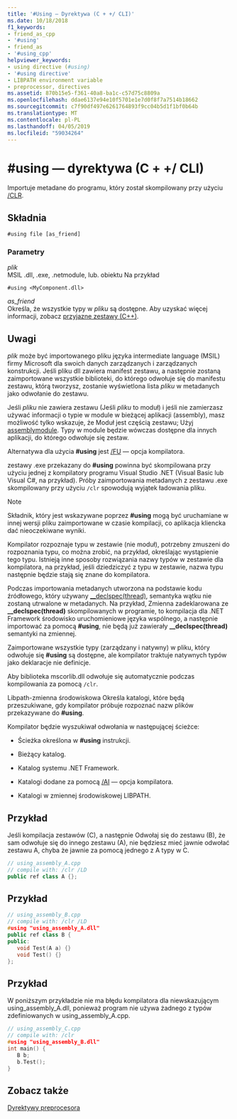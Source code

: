 ```yaml
---
title: '#Using — Dyrektywa (C + +/ CLI)'
ms.date: 10/18/2018
f1_keywords:
- friend_as_cpp
- '#using'
- friend_as
- '#using_cpp'
helpviewer_keywords:
- using directive (#using)
- '#using directive'
- LIBPATH environment variable
- preprocessor, directives
ms.assetid: 870b15e5-f361-40a8-ba1c-c57d75c8809a
ms.openlocfilehash: ddae6137e94e10f5701e1e7d0f8f7a7514b18662
ms.sourcegitcommit: c7f90df497e6261764893f9cc04b5d1f1bf0b64b
ms.translationtype: MT
ms.contentlocale: pl-PL
ms.lasthandoff: 04/05/2019
ms.locfileid: "59034264"
---
```

# <a name="using-directive-ccli"></a>#using — dyrektywa (C + +/ CLI)

Importuje metadane do programu, który został skompilowany przy użyciu [/CLR](../build/reference/clr-common-language-runtime-compilation.md).

## <a name="syntax"></a>Składnia

```
#using file [as_friend]
```

### <a name="parameters"></a>Parametry

*plik*<br/>
MSIL .dll, .exe, .netmodule, lub. obiektu Na przykład

`#using <MyComponent.dll>`

*as_friend*<br/>
Określa, że wszystkie typy w *pliku* są dostępne. Aby uzyskać więcej informacji, zobacz [przyjazne zestawy (C++)](../dotnet/friend-assemblies-cpp.md).

## <a name="remarks"></a>Uwagi

*plik* może być importowanego pliku języka intermediate language (MSIL) firmy Microsoft dla swoich danych zarządzanych i zarządzanych konstrukcji. Jeśli pliku dll zawiera manifest zestawu, a następnie zostaną zaimportowane wszystkie biblioteki, do którego odwołuje się do manifestu zestawu, którą tworzysz, zostanie wyświetlona lista *pliku* w metadanych jako odwołanie do zestawu.

Jeśli *pliku* nie zawiera zestawu (Jeśli *pliku* to moduł) i jeśli nie zamierzasz używać informacji o typie w module w bieżącej aplikacji (assembly), masz możliwość tylko wskazuje, że Moduł jest częścią zestawu; Użyj [assemblymodule](../build/reference/assemblymodule-add-a-msil-module-to-the-assembly.md). Typy w module będzie wówczas dostępne dla innych aplikacji, do którego odwołuje się zestaw.

Alternatywa dla użycia **#using** jest [/FU](../build/reference/fu-name-forced-hash-using-file.md) — opcja kompilatora.

zestawy .exe przekazany do **#using** powinna być skompilowana przy użyciu jednej z kompilatory programu Visual Studio .NET (Visual Basic lub Visual C#, na przykład).  Próby zaimportowania metadanych z zestawu .exe skompilowany przy użyciu `/clr` spowodują wyjątek ładowania pliku.

> [!NOTE]
> Składnik, który jest wskazywane poprzez **#using** mogą być uruchamiane w innej wersji pliku zaimportowane w czasie kompilacji, co aplikacja kliencka dać nieoczekiwane wyniki.

Kompilator rozpoznaje typu w zestawie (nie moduł), potrzebny zmuszeni do rozpoznania typu, co można zrobić, na przykład, określając wystąpienie tego typu. Istnieją inne sposoby rozwiązania nazwy typów w zestawie dla kompilatora, na przykład, jeśli dziedziczyć z typu w zestawie, nazwa typu następnie będzie stają się znane do kompilatora.

Podczas importowania metadanych utworzona na podstawie kodu źródłowego, który używany [__declspec(thread)](../cpp/thread.md), semantyka wątku nie zostaną utrwalone w metadanych. Na przykład, Zmienna zadeklarowana ze **__declspec(thread)** skompilowanych w programie, to kompilacja dla .NET Framework środowisko uruchomieniowe języka wspólnego, a następnie importować za pomocą **#using**, nie będą już zawierały **__declspec(thread)** semantyki na zmiennej.

Zaimportowane wszystkie typy (zarządzany i natywny) w pliku, który odwołuje się **#using** są dostępne, ale kompilator traktuje natywnych typów jako deklaracje nie definicje.

Aby biblioteka mscorlib.dll odwołuje się automatycznie podczas kompilowania za pomocą `/clr`.

Libpath-zmienna środowiskowa Określa katalogi, które będą przeszukiwane, gdy kompilator próbuje rozpoznać nazw plików przekazywane do **#using**.

Kompilator będzie wyszukiwał odwołania w następującej ścieżce:

- Ścieżka określona w **#using** instrukcji.

- Bieżący katalog.

- Katalog systemu .NET Framework.

- Katalogi dodane za pomocą [/AI](../build/reference/ai-specify-metadata-directories.md) — opcja kompilatora.

- Katalogi w zmiennej środowiskowej LIBPATH.

## <a name="example"></a>Przykład

Jeśli kompilacja zestawów (C), a następnie Odwołaj się do zestawu (B), że sam odwołuje się do innego zestawu (A), nie będziesz mieć jawnie odwołać zestawu A, chyba że jawnie za pomocą jednego z A typy w C.

```cpp
// using_assembly_A.cpp
// compile with: /clr /LD
public ref class A {};
```

## <a name="example"></a>Przykład

```cpp
// using_assembly_B.cpp
// compile with: /clr /LD
#using "using_assembly_A.dll"
public ref class B {
public:
   void Test(A a) {}
   void Test() {}
};
```

## <a name="example"></a>Przykład

W poniższym przykładzie nie ma błędu kompilatora dla niewskazującym using_assembly_A.dll, ponieważ program nie używa żadnego z typów zdefiniowanych w using_assembly_A.cpp.

```cpp
// using_assembly_C.cpp
// compile with: /clr
#using "using_assembly_B.dll"
int main() {
   B b;
   b.Test();
}
```

## <a name="see-also"></a>Zobacz także

[Dyrektywy preprocesora](../preprocessor/preprocessor-directives.md)